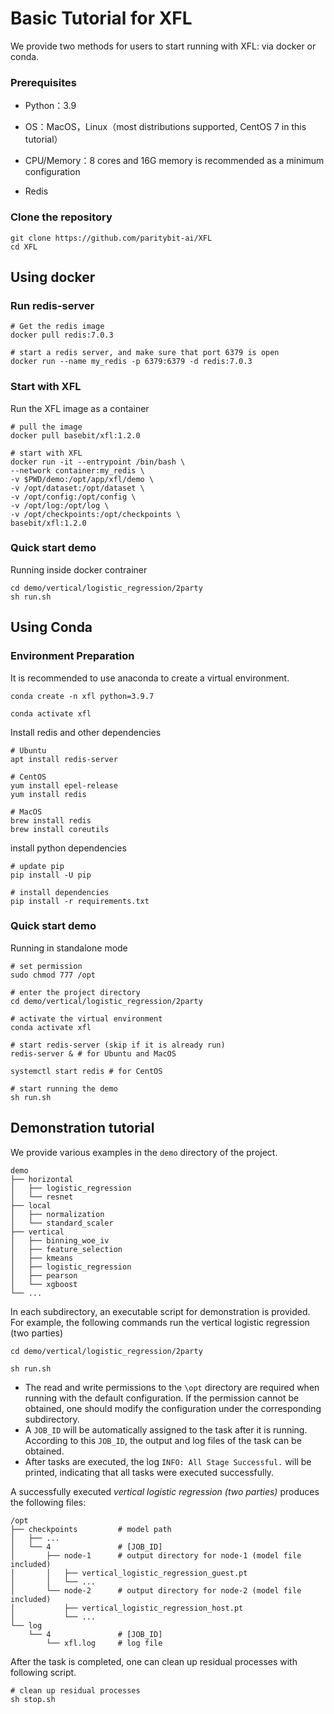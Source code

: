 # Basic Tutorial for XFL

We provide two methods for users to start running with XFL: via docker or conda.

### Prerequisites
* Python：3.9

* OS：MacOS，Linux（most distributions supported, CentOS 7 in this tutorial）

* CPU/Memory：8 cores and 16G memory is recommended as a minimum configuration

* Redis

### Clone the repository
```shell
git clone https://github.com/paritybit-ai/XFL
cd XFL
```

## Using docker

### Run redis-server
```shell
# Get the redis image
docker pull redis:7.0.3

# start a redis server, and make sure that port 6379 is open
docker run --name my_redis -p 6379:6379 -d redis:7.0.3
```

### Start with XFL
Run the XFL image as a container
```shell
# pull the image
docker pull basebit/xfl:1.2.0

# start with XFL
docker run -it --entrypoint /bin/bash \
--network container:my_redis \
-v $PWD/demo:/opt/app/xfl/demo \
-v /opt/dataset:/opt/dataset \
-v /opt/config:/opt/config \
-v /opt/log:/opt/log \
-v /opt/checkpoints:/opt/checkpoints \
basebit/xfl:1.2.0
```

### Quick start demo
Running inside docker contrainer 
```shell
cd demo/vertical/logistic_regression/2party
sh run.sh
```

## Using Conda

### Environment Preparation

It is recommended to use anaconda to create a virtual environment.

```shell
conda create -n xfl python=3.9.7

conda activate xfl
```
Install redis and other dependencies

```shell
# Ubuntu
apt install redis-server

# CentOS
yum install epel-release
yum install redis

# MacOS
brew install redis
brew install coreutils
```

install python dependencies
```shell
# update pip
pip install -U pip

# install dependencies
pip install -r requirements.txt
```

### Quick start demo

Running in standalone mode
```shell
# set permission
sudo chmod 777 /opt

# enter the project directory
cd demo/vertical/logistic_regression/2party

# activate the virtual environment
conda activate xfl

# start redis-server (skip if it is already run)
redis-server & # for Ubuntu and MacOS

systemctl start redis # for CentOS

# start running the demo
sh run.sh
```

## Demonstration tutorial

We provide various examples in the `demo` directory of the project.

```
demo
├── horizontal
│   ├── logistic_regression
│   └── resnet
├── local
│   ├── normalization
│   └── standard_scaler
├── vertical
│   ├── binning_woe_iv
│   ├── feature_selection
│   ├── kmeans
│   ├── logistic_regression
│   ├── pearson
│   └── xgboost
└── ...
```

In each subdirectory, an executable script for demonstration is provided.
For example, the following commands run the vertical logistic regression (two parties)
```
cd demo/vertical/logistic_regression/2party

sh run.sh
```

* The read and write permissions to the `\opt` directory are required when running with the default configuration. If the permission cannot be obtained, one should modify the configuration under the corresponding subdirectory.  
* A `JOB_ID` will be automatically assigned to the task after it is running. According to this `JOB_ID`, the output and log files of the task can be obtained.
* After tasks are executed, the log `INFO: All Stage Successful.` will be printed, indicating that all tasks were executed successfully.

A successfully executed *vertical logistic regression (two parties)* produces the following files:
```
/opt
├── checkpoints         # model path
│   ├── ...
│   └── 4               # [JOB_ID]
│       ├── node-1      # output directory for node-1 (model file included)
│       │   ├── vertical_logistic_regression_guest.pt
│       │   └── ...     
│       └── node-2      # output directory for node-2 (model file included)
│           ├── vertical_logistic_regression_host.pt
│           └── ...     
└── log
    └── 4               # [JOB_ID]
        └── xfl.log     # log file
```
After the task is completed, one can clean up residual processes with following script.
```shell
# clean up residual processes
sh stop.sh
```
